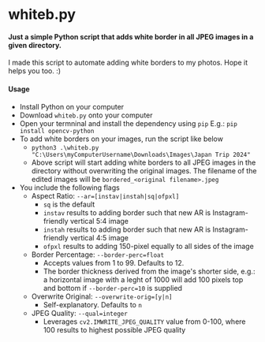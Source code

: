 # whiteb.py
#### Just a simple Python script that adds white border in all JPEG images in a given directory. 

I made this script to automate adding white borders to my photos. Hope it helps you too. :) 

#### Usage

- Install Python on your computer
- Download `whiteb.py` onto your computer
- Open your termninal and install the dependency using `pip` E.g.:
`pip install opencv-python` 
- To add white borders on your images, run the script like below
    - `python3 .\whiteb.py "C:\Users\myComputerUsername\Downloads\Images\Japan Trip 2024"`
    - Above script will start adding white borders to all JPEG images in the directory without overwriting the original images. The filename of the edited images will be `bordered_<original filename>.jpeg`
- You include the following flags
    - Aspect Ratio: `--ar=[instav|instah|sq|ofpxl]` 
        - `sq` is the default
        - `instav` results to adding border such that new AR is Instagram-friendly vertical 5:4 image
        - `instah` results to adding border such that new AR is Instagram-friendly vertical 4:5 image
        - `ofpxl` results to adding 150-pixel equally to all sides of the image
    - Border Percentage: `--border-perc=float`
        - Accepts values from 1 to 99. Defaults to 12.
        - The border thickness derived from the image's shorter side, e.g.: a horizontal image with a leght of 1000 will add 100 pixels top and bottom if `--border-perc=10` is supplied
    - Overwrite Original: `--overwrite-orig=[y|n]`
        - Self-explanatory. Defaults to `n`
    - JPEG Quality: `--qual=integer`
        - Leverages `cv2.IMWRITE_JPEG_QUALITY` value from 0-100, where 100 results to highest possible JPEG quality